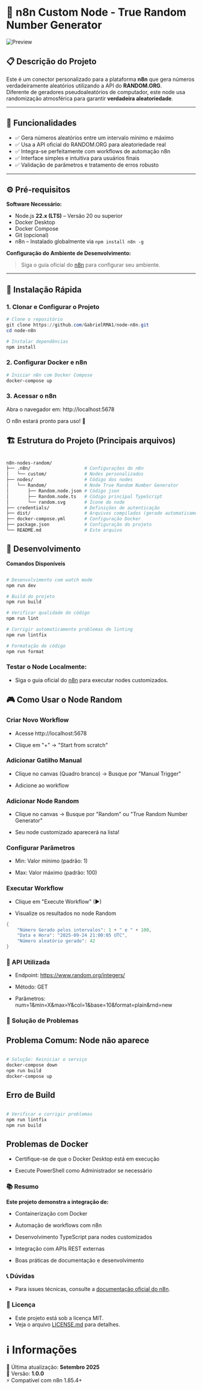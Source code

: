 # 🎲 n8n Custom Node - True Random Number Generator

![Preview](https://user-images.githubusercontent.com/10284570/173569848-c624317f-42b1-45a6-ab09-f0ea3c247648.png)

## 📋 Descrição do Projeto
Este é um conector personalizado para a plataforma **n8n** que gera números verdadeiramente aleatórios utilizando a API do **RANDOM.ORG**.  
Diferente de geradores pseudoaleatórios de computador, este node usa randomização atmosférica para garantir **verdadeira aleatoriedade**.

---

## 🎯 Funcionalidades
- ✅ Gera números aleatórios entre um intervalo mínimo e máximo  
- ✅ Usa a API oficial do RANDOM.ORG para aleatoriedade real  
- ✅ Integra-se perfeitamente com workflows de automação n8n  
- ✅ Interface simples e intuitiva para usuários finais  
- ✅ Validação de parâmetros e tratamento de erros robusto  

---

## ⚙️ Pré-requisitos

**Software Necessário:**
- Node.js **22.x (LTS)** – Versão 20 ou superior  
- Docker Desktop  
- Docker Compose  
- Git (opcional)  
- n8n – Instalado globalmente via `npm install n8n -g`

**Configuração do Ambiente de Desenvolvimento:**
> Siga o guia oficial do [n8n](https://docs.n8n.io) para configurar seu ambiente.

---

## 🚀 Instalação Rápida

### 1. Clonar e Configurar o Projeto
```powershell
# Clone o repositório
git clone https://github.com/GabrielRMA1/node-n8n.git
cd node-n8n

# Instalar dependências
npm install
```

### 2. Configurar Docker e n8n

```powershell
# Iniciar n8n com Docker Compose
docker-compose up
```

### 3. Acessar o n8n

Abra o navegador em: http://localhost:5678

O n8n estará pronto para uso! 🎉

## 🏗️ Estrutura do Projeto (Principais arquivos)

```bash

n8n-nodes-random/
├── .n8n/                    # Configurações do n8n
│   └── custom/              # Nodes personalizados
├── nodes/                   # Código dos nodes
│   └── Random/              # Node True Random Number Generator
│       ├── Random.node.json # Código json
│       ├── Random.node.ts   # Código principal TypeScript
│       └── random.svg       # Ícone do node
├── credentials/             # Definições de autenticação
├── dist/                    # Arquivos compilados (gerado automaticamente)
├── docker-compose.yml       # Configuração Docker
├── package.json             # Configuração do projeto
└── README.md                # Este arquivo
```
## 🔧 Desenvolvimento

**Comandos Disponíveis**

```powershell

# Desenvolvimento com watch mode
npm run dev

# Build do projeto
npm run build

# Verificar qualidade do código
npm run lint

# Corrigir automaticamente problemas de linting
npm run lintfix

# Formatação de código
npm run format

```

### Testar o Node Localmente:

- Siga o guia oficial do [n8n](https://docs.n8n.io/integrations/creating-nodes/test/run-node-locally) para executar nodes customizados.

## 🎮 Como Usar o Node Random

### Criar Novo Workflow

- Acesse http://localhost:5678

- Clique em "+" → "Start from scratch"

### Adicionar Gatilho Manual

- Clique no canvas (Quadro branco) → Busque por "Manual Trigger"

- Adicione ao workflow

### Adicionar Node Random

- Clique no canvas → Busque por "Random" ou "True Random Number Generator"

- Seu node customizado aparecerá na lista!

### Configurar Parâmetros

- Min: Valor mínimo (padrão: 1)

- Max: Valor máximo (padrão: 100)

### Executar Workflow

- Clique em "Execute Workflow" (►)

- Visualize os resultados no node Random

```powershell
{
	"Número Gerado pelos intervalos": 1 + " e " + 100,
	"Data e Hora": "2025-09-24 21:00:05 UTC",
	"Número aleatório gerado": 42
}
```

### 🔌 API Utilizada

- Endpoint: https://www.random.org/integers/

- Método: GET

- Parâmetros: num=1&min=X&max=Y&col=1&base=10&format=plain&rnd=new

### 🐛 Solução de Problemas

## Problema Comum: Node não aparece

```powershell

# Solução: Reiniciar o serviço
docker-compose down
npm run build
docker-compose up

```

## Erro de Build

```powershell

# Verificar e corrigir problemas
npm run lintfix
npm run build

```

## Problemas de Docker

- Certifique-se de que o Docker Desktop está em execução

- Execute PowerShell como Administrador se necessário

### 📚 Resumo

**Este projeto demonstra a integração de:**

- Containerização com Docker

- Automação de workflows com n8n

- Desenvolvimento TypeScript para nodes customizados

- Integração com APIs REST externas

- Boas práticas de documentação e desenvolvimento

### 📞 Dúvidas

- Para issues técnicas, consulte a [documentação oficial do n8n](https://docs.n8n.io).

### 📄 Licença

- Este projeto está sob a licença MIT.
- Veja o arquivo [LICENSE.md](LICENSE.md) para detalhes.

# ℹ️ Informações

📅 Última atualização: **Setembro 2025**  
📌 Versão: **1.0.0**  
⚡ Compatível com n8n 1.85.4+


